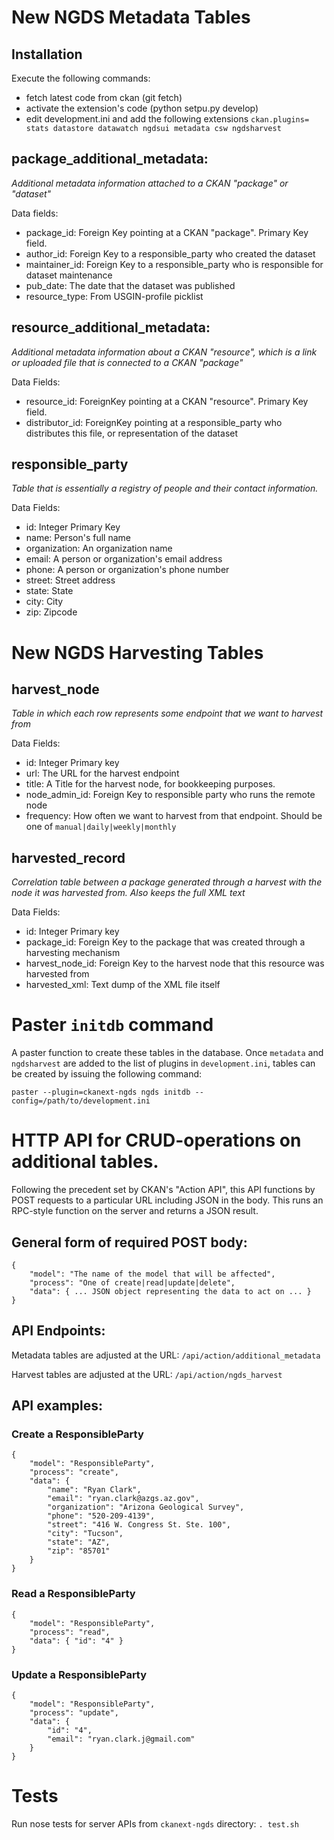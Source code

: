 # New NGDS Metadata Tables

## Installation

Execute the following commands:
- fetch latest code from ckan (git fetch)
- activate the extension's code (python setpu.py develop)
- edit development.ini and add the following extensions
`ckan.plugins= stats datastore datawatch ngdsui metadata csw ngdsharvest`


## package_additional_metadata:

*Additional metadata information attached to a CKAN "package" or "dataset"*

Data fields:

- package_id: Foreign Key pointing at a CKAN "package". Primary Key field.
- author_id: Foreign Key to a responsible_party who created the dataset
- maintainer_id: Foreign Key to a responsible_party who is responsible for dataset maintenance
- pub_date: The date that the dataset was published
- resource_type: From USGIN-profile picklist

## resource_additional_metadata:

*Additional metadata information about a CKAN "resource", which is a link or uploaded file that is connected to a CKAN "package"*

Data Fields:

- resource_id: ForeignKey pointing at a CKAN "resource". Primary Key field.
- distributor_id: ForeignKey pointing at a responsible_party who distributes this file, or representation of the dataset

## responsible_party

*Table that is essentially a registry of people and their contact information.*

Data Fields:

- id: Integer Primary Key
- name: Person's full name
- organization: An organization name
- email: A person or organization's email address
- phone: A person or organization's phone number
- street: Street address
- state: State
- city: City
- zip: Zipcode

# New NGDS Harvesting Tables

## harvest_node

*Table in which each row represents some endpoint that we want to harvest from*

Data Fields:

- id: Integer Primary key
- url: The URL for the harvest endpoint
- title: A Title for the harvest node, for bookkeeping purposes.
- node_admin_id: Foreign Key to responsible party who runs the remote node
- frequency: How often we want to harvest from that endpoint. Should be one of `manual|daily|weekly|monthly`

## harvested_record

*Correlation table between a package generated through a harvest with the node it was harvested from. Also keeps the full XML text*

Data Fields:

- id: Integer Primary key
- package_id: Foreign Key to the package that was created through a harvesting mechanism
- harvest_node_id: Foreign Key to the harvest node that this resource was harvested from
- harvested_xml: Text dump of the XML file itself

# Paster `initdb` command

A paster function to create these tables in the database. Once `metadata` and `ngdsharvest` are added to the list of plugins in `development.ini`, tables can be created by issuing the following command:

    paster --plugin=ckanext-ngds ngds initdb --config=/path/to/development.ini

# HTTP API for CRUD-operations on additional tables.

Following the precedent set by CKAN's "Action API", this API functions by POST requests to a particular URL including JSON in the body. This runs an RPC-style function on the server and returns a JSON result.

## General form of required POST body:

    {
        "model": "The name of the model that will be affected",
        "process": "One of create|read|update|delete",
        "data": { ... JSON object representing the data to act on ... }
    }                   

## API Endpoints:
Metadata tables are adjusted at the URL: `/api/action/additional_metadata`

Harvest tables are adjusted at the URL: `/api/action/ngds_harvest`

## API examples:
### Create a ResponsibleParty

    {
        "model": "ResponsibleParty",
        "process": "create",
        "data": {
            "name": "Ryan Clark",
            "email": "ryan.clark@azgs.az.gov",
            "organization": "Arizona Geological Survey",
            "phone": "520-209-4139",
            "street": "416 W. Congress St. Ste. 100",
            "city": "Tucson",
            "state": "AZ",
            "zip": "85701"
        }
    }

### Read a ResponsibleParty

    {
        "model": "ResponsibleParty",
        "process": "read",
        "data": { "id": "4" }
    }

### Update a ResponsibleParty

    {
        "model": "ResponsibleParty",
        "process": "update",
        "data": {
            "id": "4",
            "email": "ryan.clark.j@gmail.com"
        }
    }


# Tests

Run nose tests for server APIs from `ckanext-ngds` directory: `. test.sh`  
